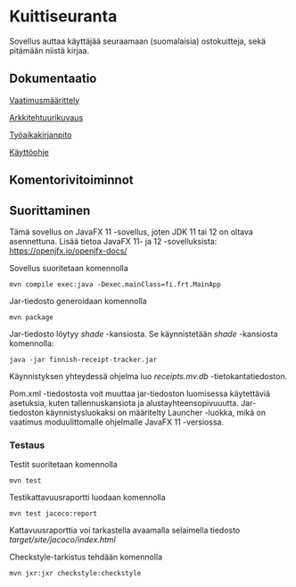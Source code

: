 # Kuittiseuranta

Sovellus auttaa käyttäjää seuraamaan (suomalaisia) ostokuitteja, sekä pitämään niistä kirjaa.

## Dokumentaatio

[Vaatimusmäärittely](./dokumentaatio/vaatimusmaarittely.md)

[Arkkitehtuurikuvaus](./dokumentaatio/arkkitehtuuri.md)

[Työaikakirjanpito](./dokumentaatio/tuntikirjanpito.md)

[Käyttöohje](./dokumentaatio/käyttöohje.md)

## Komentorivitoiminnot

## Suorittaminen

Tämä sovellus on JavaFX 11 -sovellus, joten JDK 11 tai 12 on oltava asennettuna. 
Lisää tietoa JavaFX 11- ja 12 -sovelluksista: https://openjfx.io/openjfx-docs/

Sovellus suoritetaan komennolla

```
mvn compile exec:java -Dexec.mainClass=fi.frt.MainApp
```

Jar-tiedosto generoidaan komennolla

```
mvn package
```

Jar-tiedosto löytyy _shade_ -kansiosta. Se käynnistetään _shade_ -kansiosta komennolla:

```
java -jar finnish-receipt-tracker.jar
```

Käynnistyksen yhteydessä ohjelma luo _receipts.mv.db_ -tietokantatiedoston.

Pom.xml -tiedostosta voit muuttaa jar-tiedoston luomisessa käytettäviä asetuksia, 
kuten tallennuskansiota ja alustayhteensopivuuutta. Jar-tiedoston käynnistysluokaksi on
määritelty Launcher -luokka, mikä on vaatimus moduulittomalle ohjelmalle JavaFX 11 -versiossa.

### Testaus


Testit suoritetaan komennolla

```
mvn test
```

Testikattavuusraportti luodaan komennolla

```
mvn test jacoco:report
```

Kattavuusraporttia voi tarkastella avaamalla selaimella tiedosto _target/site/jacoco/index.html_


Checkstyle-tarkistus tehdään komennolla

```
mvn jxr:jxr checkstyle:checkstyle
```

